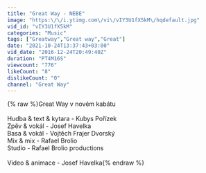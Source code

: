 ```yaml
---
title: "Great Way - NEBE"
image: "https:\/\/i.ytimg.com\/vi\/vIY3U1fX5kM\/hqdefault.jpg"
vid_id: "vIY3U1fX5kM"
categories: "Music"
tags: ["Greatway","Great way","Great"]
date: "2021-10-24T13:37:43+03:00"
vid_date: "2016-12-24T20:49:40Z"
duration: "PT4M16S"
viewcount: "776"
likeCount: "8"
dislikeCount: "0"
channel: "Great Way"
---
```

{% raw %}Great Way v novém kabátu<br /><br />Hudba &amp; text &amp; kytara - Kubys Pořízek <br />Zpěv &amp; vokál - Josef Havelka<br />Basa &amp; vokál - Vojtěch Frajer Dvorský<br />Mix &amp; mix - Rafael Brolio <br />Studio - Rafael Brolio productions<br /><br />Video &amp; animace - Josef Havelka{% endraw %}
